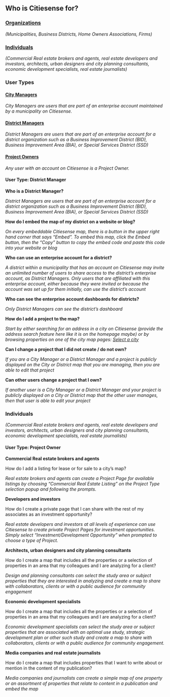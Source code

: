 ## Who is Citiesense for?

### [Organizations](http://www.citiesense.com/docs/pages/4-Organizations.md)
_(Municipalities, Business Districts, Home Owners Associations, Firms)_

### [Individuals](http://www.citiesense.com/docs/pages/5-Individuals.md) 
_(Commercial Real estate brokers and agents, real estate developers and investors, architects, urban designers and city planning consultants, economic development specialists, real estate journalists)_


### __User Types__
#### [City Managers](http://www.citiesense.com/docs/pages/6-City%20Managers.md)

_City Managers are users that are part of an enterprise account maintained by a municipality on Citiesense._

#### [District Managers](http://www.citiesense.com/docs/pages/7-District%20Manager.md)

_District Managers are users that are part of an enterprise account for a district organization such as a Business Improvement District (BID), Business Improvement Area (BIA), or Special Services District (SSD)_

#### [Project Owners](http://www.citiesense.com/docs/pages/8-Project%20Owners.md)

_Any user with an account on Citiesense is a Project Owner._


#### __User Type: District Manager__

__Who is a District Manager?__

_District Managers are users that are part of an enterprise account for a district organization such as a Business Improvement District (BID), Business Improvement Area (BIA), or Special Services District (SSD)_

__How do I embed the map of my district on a website or blog?__

_On every embeddable Citiesense map, there is a button in the upper right hand corner that says “Embed”. To embed this map, click the Embed button, then the “Copy” button to copy the embed code and paste this code into your website or blog_

__Who can use an enterprise account for a district?__

_A district within a municipality that has an account on Citiesense may invite an unlimited number of users to share access to the district’s enterprise account, as District Managers.  Only users that are affiliated with this enterprise account, either because they were invited or because the account was set up for them initially, can use the district’s account_ 

__Who can see the enterprise account dashboards for districts?__

_Only District Managers can see the district’s dashboard_

__How do I add a project to the map?__

_Start by either searching for an address in a city on Citiesense (provide the address search feature here like it is on the homepage maybe) or by browsing properties on one of the city map pages: [Select a city](http://www.citiesense.com/cities)_ 

__Can I change a project that I did not create / do not own?__

_If you are a City Manager or a District Manager and a project is publicly displayed on the City or District map that you are managing, then you are able to edit that project_

__Can other users change a project that I own?__

_If another user is a City Manager or a District Manager and your project is publicly displayed on a City or District map that the other user manages, then that user is able to edit your project_




### Individuals 
_(Commercial Real estate brokers and agents, real estate developers and investors, architects, urban designers and city planning consultants, economic development specialists, real estate journalists)_


#### __User Type: Project Owner__

__Commercial Real estate brokers and agents__

How do I add a listing for lease or for sale to a city’s map?

_Real estate brokers and agents can create a Project Page for available listings by choosing “Commercial Real Estate Listing” on the Project Type selection popup and following the prompts._

__Developers and investors__ 	

How do I create a private page that I can share with the rest of my associates as an investment opportunity?

_Real estate developers and investors at all levels of experience can use Citiesense to create private Project Pages for investment opportunities. Simply select “Investment/Development Opportunity” when prompted to choose a type of Project._

__Architects, urban designers and city planning consultants__ 

How do I create a map that includes all the properties or a selection of properties in an area that my colleagues and I are analyzing for a client? 

_Design and planning consultants can select the study area or subject properties that they are interested in analyzing and create a map to share with collaborators, clients or with a public audience for community engagement_

__Economic development specialists__ 

How do I create a map that includes all the properties or a selection of properties in an area that my colleagues and I are analyzing for a client? 

_Economic development specialists can select the study area or subject properties that are associated with an optimal use study, strategic development plan or other such study and create a map to share with collaborators, clients or with a public audience for community engagement._ 

__Media companies and real estate journalists__

How do I create a map that includes properties that I want to write about or mention in the content of my publication? 

_Media companies and journalists can create a simple map of one property or an assortment of properties that relate to content in a publication and embed the map_


